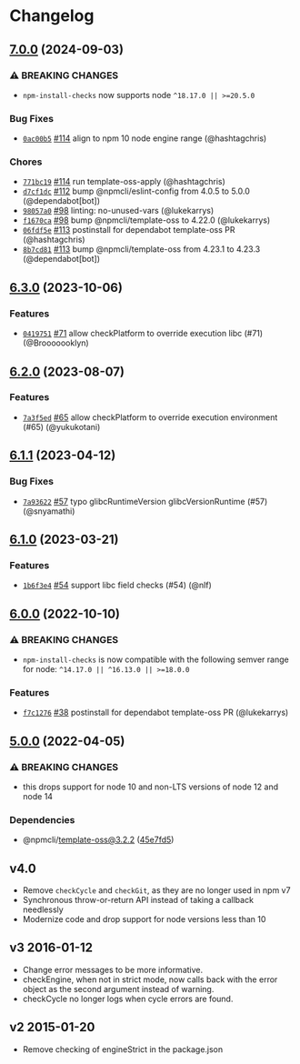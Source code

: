 # Changelog

## [7.0.0](https://github.com/npm/npm-install-checks/compare/v6.3.0...v7.0.0) (2024-09-03)
### ⚠️ BREAKING CHANGES
* `npm-install-checks` now supports node `^18.17.0 || >=20.5.0`
### Bug Fixes
* [`0ac00b5`](https://github.com/npm/npm-install-checks/commit/0ac00b53862de606e7163d8ca2b8d4dda8476a89) [#114](https://github.com/npm/npm-install-checks/pull/114) align to npm 10 node engine range (@hashtagchris)
### Chores
* [`771bc19`](https://github.com/npm/npm-install-checks/commit/771bc19142bc83639810a157e9dfe9ca83caab77) [#114](https://github.com/npm/npm-install-checks/pull/114) run template-oss-apply (@hashtagchris)
* [`d7cf1dc`](https://github.com/npm/npm-install-checks/commit/d7cf1dcf963aec10a75a8af31894038bd8afba24) [#112](https://github.com/npm/npm-install-checks/pull/112) bump @npmcli/eslint-config from 4.0.5 to 5.0.0 (@dependabot[bot])
* [`98057a0`](https://github.com/npm/npm-install-checks/commit/98057a03bbb985741a512e9161690ea22a1c62e5) [#98](https://github.com/npm/npm-install-checks/pull/98) linting: no-unused-vars (@lukekarrys)
* [`f1670ca`](https://github.com/npm/npm-install-checks/commit/f1670ca26af7823224c8bed36eb321a98206a5d5) [#98](https://github.com/npm/npm-install-checks/pull/98) bump @npmcli/template-oss to 4.22.0 (@lukekarrys)
* [`06fdf5e`](https://github.com/npm/npm-install-checks/commit/06fdf5e89cfabe38af510bb6f929f1756826e706) [#113](https://github.com/npm/npm-install-checks/pull/113) postinstall for dependabot template-oss PR (@hashtagchris)
* [`8b7cd81`](https://github.com/npm/npm-install-checks/commit/8b7cd81b9ad0168a81d294aad501e5c203626782) [#113](https://github.com/npm/npm-install-checks/pull/113) bump @npmcli/template-oss from 4.23.1 to 4.23.3 (@dependabot[bot])

## [6.3.0](https://github.com/npm/npm-install-checks/compare/v6.2.0...v6.3.0) (2023-10-06)

### Features

* [`0419751`](https://github.com/npm/npm-install-checks/commit/04197512179c508abb55fa528d293ee669c19b91) [#71](https://github.com/npm/npm-install-checks/pull/71) allow checkPlatform to override execution libc (#71) (@Brooooooklyn)

## [6.2.0](https://github.com/npm/npm-install-checks/compare/v6.1.1...v6.2.0) (2023-08-07)

### Features

* [`7a3f5ed`](https://github.com/npm/npm-install-checks/commit/7a3f5ed9ea21d99915e5d30f9d4eba01ac8af319) [#65](https://github.com/npm/npm-install-checks/pull/65) allow checkPlatform to override execution environment (#65) (@yukukotani)

## [6.1.1](https://github.com/npm/npm-install-checks/compare/v6.1.0...v6.1.1) (2023-04-12)

### Bug Fixes

* [`7a93622`](https://github.com/npm/npm-install-checks/commit/7a936221e4bd9db38b5be2746b514cceff3574f6) [#57](https://github.com/npm/npm-install-checks/pull/57) typo glibcRuntimeVersion glibcVersionRuntime (#57) (@snyamathi)

## [6.1.0](https://github.com/npm/npm-install-checks/compare/v6.0.0...v6.1.0) (2023-03-21)

### Features

* [`1b6f3e4`](https://github.com/npm/npm-install-checks/commit/1b6f3e48e2fa7dda70850a16726cd58be826baf7) [#54](https://github.com/npm/npm-install-checks/pull/54) support libc field checks (#54) (@nlf)

## [6.0.0](https://github.com/npm/npm-install-checks/compare/v5.0.0...v6.0.0) (2022-10-10)

### ⚠️ BREAKING CHANGES

* `npm-install-checks` is now compatible with the following semver range for node: `^14.17.0 || ^16.13.0 || >=18.0.0`

### Features

* [`f7c1276`](https://github.com/npm/npm-install-checks/commit/f7c12765c0d2c4066af38819ada408ef71ed9bd4) [#38](https://github.com/npm/npm-install-checks/pull/38) postinstall for dependabot template-oss PR (@lukekarrys)

## [5.0.0](https://github.com/npm/npm-install-checks/compare/v4.0.0...v5.0.0) (2022-04-05)


### ⚠ BREAKING CHANGES

* this drops support for node 10 and non-LTS versions of node 12 and node 14

### Dependencies

* @npmcli/template-oss@3.2.2 ([45e7fd5](https://github.com/npm/npm-install-checks/commit/45e7fd5dee0c5137825c75acbc62eacc7d0c0d08))

## v4.0

* Remove `checkCycle` and `checkGit`, as they are no longer used in npm v7
* Synchronous throw-or-return API instead of taking a callback needlessly
* Modernize code and drop support for node versions less than 10

## v3 2016-01-12

* Change error messages to be more informative.
* checkEngine, when not in strict mode, now calls back with the error
  object as the second argument instead of warning.
* checkCycle no longer logs when cycle errors are found.

## v2 2015-01-20

* Remove checking of engineStrict in the package.json
